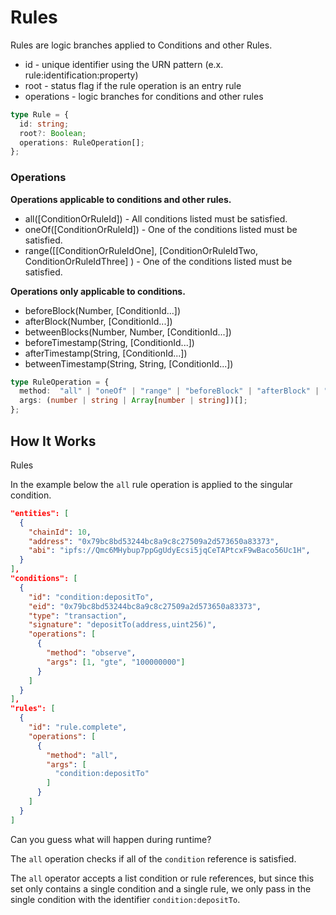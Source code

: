 # Rules

Rules are logic branches applied to Conditions and other Rules.

- id - unique identifier using the URN pattern (e.x. rule:identification:property)
- root - status flag if the rule operation is an entry rule
- operations - logic branches for conditions and other rules

```ts
type Rule = {
  id: string;
  root?: Boolean;
  operations: RuleOperation[];
};
```

### Operations
**Operations applicable to conditions and other rules.**
- all([ConditionOrRuleId]) - All conditions listed must be satisfied.
- oneOf([ConditionOrRuleId]) - One of the conditions listed must be satisfied.
- range([[ConditionOrRuleIdOne], [ConditionOrRuleIdTwo, ConditionOrRuleIdThree] ) - One of the conditions listed must be satisfied.

**Operations only applicable to conditions.**
- beforeBlock(Number, [ConditionId...])
- afterBlock(Number, [ConditionId...])
- betweenBlocks(Number, Number, [ConditionId...])
- beforeTimestamp(String, [ConditionId...])
- afterTimestamp(String, [ConditionId...])
- betweenTimestamp(String, String, [ConditionId...])

```ts
type RuleOperation = {
  method:  "all" | "oneOf" | "range" | "beforeBlock" | "afterBlock" | "beforeTimestamp" | "afterTimestamp";
  args: (number | string | Array[number | string])[];
};
```

## How It Works

Rules 

In the example below the `all` rule operation is applied to the singular condition.

```json
"entities": [
  {
    "chainId": 10,
    "address": "0x79bc8bd53244bc8a9c8c27509a2d573650a83373",
    "abi": "ipfs://Qmc6MHybup7ppGgUdyEcsi5jqCeTAPtcxF9wBaco56Uc1H",
  }
],
"conditions": [
  {
    "id": "condition:depositTo",
    "eid": "0x79bc8bd53244bc8a9c8c27509a2d573650a83373",
    "type": "transaction",
    "signature": "depositTo(address,uint256)",
    "operations": [
      {
        "method": "observe",
        "args": [1, "gte", "100000000"]
      }
    ]
  }
],
"rules": [
  {
    "id": "rule.complete",
    "operations": [
      {
        "method": "all",
        "args": [
          "condition:depositTo"
        ]
      }
    ]
  }
]
```

Can you guess what will happen during runtime?

The `all` operation checks if all of the `condition` reference is satisfied.

The `all` operator accepts a list condition or rule references, but since this set only contains a single condition and a single rule, we only pass in the single condition with the identifier `condition:depositTo`.

